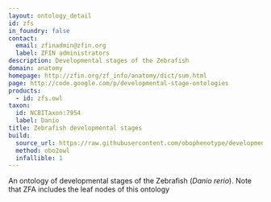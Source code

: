 ```yaml
---
layout: ontology_detail
id: zfs
in_foundry: false
contact: 
  email: zfinadmin@zfin.org
  label: ZFIN administrators
description: Developmental stages of the Zebrafish
domain: anatomy
homepage: http://zfin.org/zf_info/anatomy/dict/sum.html
page: http://code.google.com/p/developmental-stage-ontologies
products: 
  - id: zfs.owl
taxon: 
  id: NCBITaxon:7954
  label: Danio
title: Zebrafish developmental stages
build:
  source_url: https://raw.githubusercontent.com/obophenotype/developmental-stage-ontologies/master/src/zfs/zfs.obo
  method: obo2owl
  infallible: 1
---
```


An ontology of developmental stages of the Zebrafish (<i>Danio rerio</i>). Note that ZFA includes the leaf nodes of this ontology
